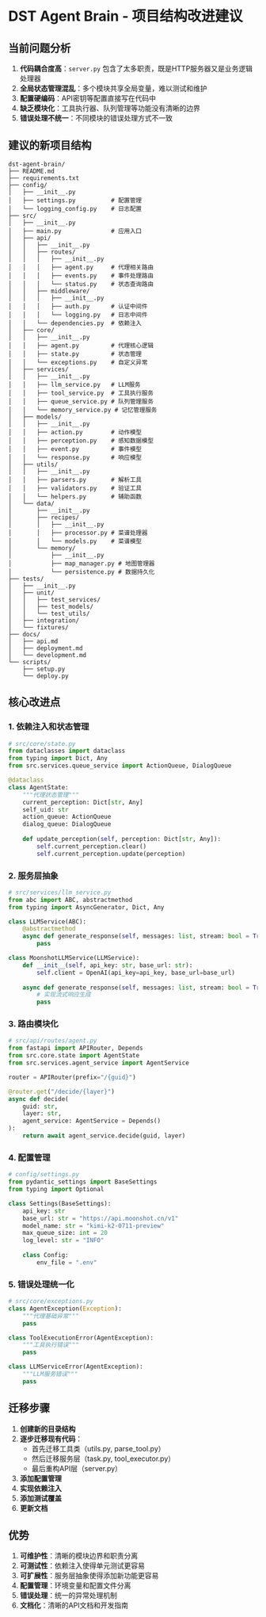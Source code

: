 # DST Agent Brain - 项目结构改进建议

## 当前问题分析

1. **代码耦合度高**：`server.py` 包含了太多职责，既是HTTP服务器又是业务逻辑处理器
2. **全局状态管理混乱**：多个模块共享全局变量，难以测试和维护
3. **配置硬编码**：API密钥等配置直接写在代码中
4. **缺乏模块化**：工具执行器、队列管理等功能没有清晰的边界
5. **错误处理不统一**：不同模块的错误处理方式不一致

## 建议的新项目结构

```
dst-agent-brain/
├── README.md
├── requirements.txt
├── config/
│   ├── __init__.py
│   ├── settings.py          # 配置管理
│   └── logging_config.py    # 日志配置
├── src/
│   ├── __init__.py
│   ├── main.py              # 应用入口
│   ├── api/
│   │   ├── __init__.py
│   │   ├── routes/
│   │   │   ├── __init__.py
│   │   │   ├── agent.py     # 代理相关路由
│   │   │   ├── events.py    # 事件处理路由
│   │   │   └── status.py    # 状态查询路由
│   │   ├── middleware/
│   │   │   ├── __init__.py
│   │   │   ├── auth.py      # 认证中间件
│   │   │   └── logging.py   # 日志中间件
│   │   └── dependencies.py  # 依赖注入
│   ├── core/
│   │   ├── __init__.py
│   │   ├── agent.py         # 代理核心逻辑
│   │   ├── state.py         # 状态管理
│   │   └── exceptions.py    # 自定义异常
│   ├── services/
│   │   ├── __init__.py
│   │   ├── llm_service.py   # LLM服务
│   │   ├── tool_service.py  # 工具执行服务
│   │   ├── queue_service.py # 队列管理服务
│   │   └── memory_service.py # 记忆管理服务
│   ├── models/
│   │   ├── __init__.py
│   │   ├── action.py        # 动作模型
│   │   ├── perception.py    # 感知数据模型
│   │   ├── event.py         # 事件模型
│   │   └── response.py      # 响应模型
│   ├── utils/
│   │   ├── __init__.py
│   │   ├── parsers.py       # 解析工具
│   │   ├── validators.py    # 验证工具
│   │   └── helpers.py       # 辅助函数
│   └── data/
│       ├── __init__.py
│       ├── recipes/
│       │   ├── __init__.py
│       │   ├── processor.py # 菜谱处理器
│       │   └── models.py    # 菜谱模型
│       └── memory/
│           ├── __init__.py
│           ├── map_manager.py # 地图管理器
│           └── persistence.py # 数据持久化
├── tests/
│   ├── __init__.py
│   ├── unit/
│   │   ├── test_services/
│   │   ├── test_models/
│   │   └── test_utils/
│   ├── integration/
│   └── fixtures/
├── docs/
│   ├── api.md
│   ├── deployment.md
│   └── development.md
└── scripts/
    ├── setup.py
    └── deploy.py
```

## 核心改进点

### 1. 依赖注入和状态管理

```python
# src/core/state.py
from dataclasses import dataclass
from typing import Dict, Any
from src.services.queue_service import ActionQueue, DialogQueue

@dataclass
class AgentState:
    """代理状态管理"""
    current_perception: Dict[str, Any]
    self_uid: str
    action_queue: ActionQueue
    dialog_queue: DialogQueue
    
    def update_perception(self, perception: Dict[str, Any]):
        self.current_perception.clear()
        self.current_perception.update(perception)
```

### 2. 服务层抽象

```python
# src/services/llm_service.py
from abc import ABC, abstractmethod
from typing import AsyncGenerator, Dict, Any

class LLMService(ABC):
    @abstractmethod
    async def generate_response(self, messages: list, stream: bool = True) -> AsyncGenerator[str, None]:
        pass

class MoonshotLLMService(LLMService):
    def __init__(self, api_key: str, base_url: str):
        self.client = OpenAI(api_key=api_key, base_url=base_url)
    
    async def generate_response(self, messages: list, stream: bool = True):
        # 实现流式响应生成
        pass
```

### 3. 路由模块化

```python
# src/api/routes/agent.py
from fastapi import APIRouter, Depends
from src.core.state import AgentState
from src.services.agent_service import AgentService

router = APIRouter(prefix="/{guid}")

@router.get("/decide/{layer}")
async def decide(
    guid: str, 
    layer: str, 
    agent_service: AgentService = Depends()
):
    return await agent_service.decide(guid, layer)
```

### 4. 配置管理

```python
# config/settings.py
from pydantic_settings import BaseSettings
from typing import Optional

class Settings(BaseSettings):
    api_key: str
    base_url: str = "https://api.moonshot.cn/v1"
    model_name: str = "kimi-k2-0711-preview"
    max_queue_size: int = 20
    log_level: str = "INFO"
    
    class Config:
        env_file = ".env"
```

### 5. 错误处理统一化

```python
# src/core/exceptions.py
class AgentException(Exception):
    """代理基础异常"""
    pass

class ToolExecutionError(AgentException):
    """工具执行错误"""
    pass

class LLMServiceError(AgentException):
    """LLM服务错误"""
    pass
```

## 迁移步骤

1. **创建新的目录结构**
2. **逐步迁移现有代码**：
   - 首先迁移工具类（utils.py, parse_tool.py）
   - 然后迁移服务层（task.py, tool_executor.py）
   - 最后重构API层（server.py）
3. **添加配置管理**
4. **实现依赖注入**
5. **添加测试覆盖**
6. **更新文档**

## 优势

1. **可维护性**：清晰的模块边界和职责分离
2. **可测试性**：依赖注入使得单元测试更容易
3. **可扩展性**：服务层抽象使得添加新功能更容易
4. **配置管理**：环境变量和配置文件分离
5. **错误处理**：统一的异常处理机制
6. **文档化**：清晰的API文档和开发指南 